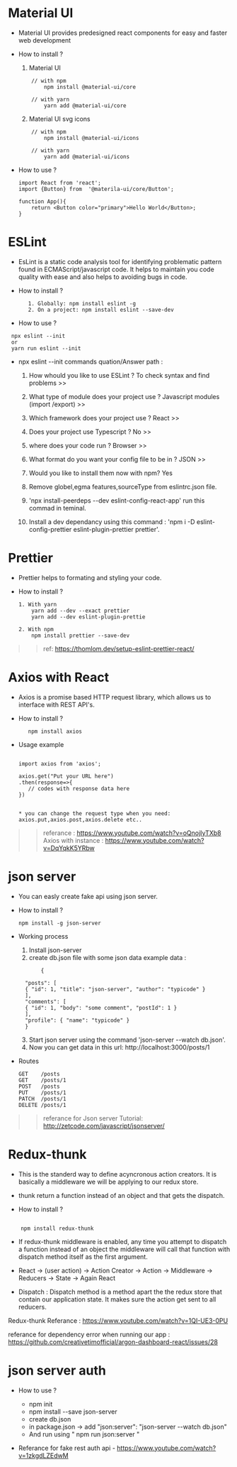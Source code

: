 # Material UI

- Material UI provides predesigned react components for easy and faster web development

- How to install ?

  1. Material UI

  ```
      // with npm
          npm install @material-ui/core

      // with yarn
          yarn add @material-ui/core

  ```

  2. Material UI svg icons

  ```
      // with npm
          npm install @material-ui/icons

      // with yarn
          yarn add @material-ui/icons

  ```

- How to use ?

  ```
  import React from 'react';
  import {Button} from  '@materila-ui/core/Button';

  function App(){
      return <Button color="primary">Hello World</Button>;
  }

  ```

# ESLint

- EsLint is a static code analysis tool for identifying problematic pattern found in ECMAScript/javascript code. It helps to maintain you code quality with ease and also helps to avoiding bugs in code.

- How to install ?

  ```
     1. Globally: npm install eslint -g
     2. On a project: npm install eslint --save-dev

  ```

- How to use ?

```
 npx eslint --init
 or
 yarn run eslint --init

```

- npx eslint --init commands quation/Answer path :

  1. How whould you like to use ESLint ? To check syntax and find problems >>
  2. What type of module does your project use ? Javascript modules (import /export) >>
  3. Which framework does your project use ? React >>
  4. Does your project use Typescript ? No >>
  5. where does your code run ? Browser >>
  6. What format do you want your config file to be in ? JSON >>
  7. Would you like to install them now with npm? Yes

  8. Remove globel,egma features,sourceType from eslintrc.json file.
  9. 'npx install-peerdeps --dev eslint-config-react-app' run this commad in teminal.
  10. Install a dev dependancy using this command : 'npm i -D eslint-config-prettier eslint-plugin-prettier prettier'.

# Prettier

- Prettier helps to formating and styling your code.

- How to install ?

  ```
  1. With yarn
      yarn add --dev --exact prettier
      yarn add --dev eslint-plugin-prettie

  2. With npm
      npm install prettier --save-dev

  ```

> > ref: https://thomlom.dev/setup-eslint-prettier-react/

# Axios with React

- Axios is a promise based HTTP request library, which allows us to interface with REST API's.

- How to install ?

  ```
     npm install axios

  ```

- Usage example

  ```

  import axios from 'axios';

  axios.get("Put your URL here")
  .then(response=>{
     // codes with response data here
  })


  * you can change the request type when you need: axios.put,axios.post,axios.delete etc..

  ```

> > referance : https://www.youtube.com/watch?v=oQnojIyTXb8
> > Axios with instance : https://www.youtube.com/watch?v=DqYqkK5YRbw

# json server

- You can easly create fake api using json server.
- How to install ?

  ```
  npm install -g json-server
  ```

- Working process

  1.  Install json-server
  2.  create db.json file with some json data
      example data :

  ```
         {

    "posts": [
    { "id": 1, "title": "json-server", "author": "typicode" }
    ],
    "comments": [
    { "id": 1, "body": "some comment", "postId": 1 }
    ],
    "profile": { "name": "typicode" }
    }

  ```

  3.  Start json server using the command 'json-server --watch db.json'.
  4.  Now you can get data in this url: http://localhost:3000/posts/1

- Routes

  ```
  GET    /posts
  GET    /posts/1
  POST   /posts
  PUT    /posts/1
  PATCH  /posts/1
  DELETE /posts/1
  ```


>> referance for Json server Tutorial: http://zetcode.com/javascript/jsonserver/


# Redux-thunk

- This is the standerd way to define acyncronous action creators. It is basically a middleware we will be applying to our redux store.
- thunk return a function instead of an object and that gets the dispatch.

- How to install ?
```

    npm install redux-thunk

```

- If redux-thunk middleware is enabled, any time you attempt to dispatch a function instead of an object the middleware will call that function with dispatch  method itself as the first argument.

- React -> (user action) -> Action Creator -> Action -> Middleware -> Reducers -> State -> Again React

- Dispatch : Dispatch method is a method apart the the redux store that contain our application state. It makes sure the action get sent to all reducers.

 Redux-thunk Referance : https://www.youtube.com/watch?v=1QI-UE3-0PU

referance for dependency error when running our app : https://github.com/creativetimofficial/argon-dashboard-react/issues/28



# json server auth

- How to use ?
   - npm init
   - npm install --save json-server
   - create db.json
   - in package.json -> add  "json:server": "json-server --watch db.json"
   - And run using " npm run json:server "

- Referance for fake rest auth api - https://www.youtube.com/watch?v=1zkgdLZEdwM